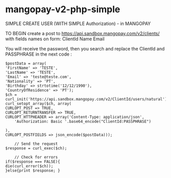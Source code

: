 mangopay-v2-php-simple
======================

SIMPLE  CREATE USER (WITH SIMPLE Authorization) - in MANGOPAY

TO BEGIN create a post to https://api.sandbox.mangopay.com/v2/clients/ with fields names on form:
 ClientId
 Name
 Email

 You will receive the password, then you search and replace the ClientId and PASSPHRASE in the next code :

    $postData = array(
    'FirstName' => 'TESTE',
    'LastName' => 'TESTE',
    'Email' => 'teste@teste.com',
    'Nationality' => 'PT',
    'Birthday' => strtotime('12/12/1990'),
    'CountryOfResidence' => 'PT');
    $ch = curl_init('https://api.sandbox.mangopay.com/v2/ClientId/users/natural');
    curl_setopt_array($ch, array(
    CURLOPT_POST => TRUE,
    CURLOPT_RETURNTRANSFER => TRUE,
    CURLOPT_HTTPHEADER => array('Content-Type: application/json',
        'Authorization: Basic '.base64_encode("ClientId:PASSPHRASE")
        
    ),
    CURLOPT_POSTFIELDS => json_encode($postData)));
        
        // Send the request
    $response = curl_exec($ch);
        
        // Check for errors
    if($response === FALSE){
    die(curl_error($ch));
    }else{print $response; }


